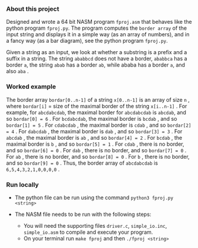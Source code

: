 ### About this project

Designed and wrote a 64 bit NASM program `fproj.asm` that behaves like the python program `fproj.py`.
The program computes the `border array` of the input string and displays it in a simple way (as an array of numbers), and in a fancy way (as a bar diagram), see the python program `fproj.py`.

Given a string as an input, we look at whether a substring is a prefix and a suffix in a string. The string `ababbcd` does not have a border, `ababbca` has a border `a`, the string `abab` has a border `ab`, while ababa has a border `a`, and also `aba` .

### Worked example

The border array `bordar[0..n‑1]` of a string `x[0..n‑1]` is an array of size `n` , where `bordar[i]` = size of the maximal border of the string `x[i..n-1]` . For example, for `abcdabcdab`, the maximal border for `abcdabcdab` is `abcdab`, and so `bordar[0] = 6` . For `bcdabcdab`, the maximal border is `bcdab` , and so `bordar[1] = 5` . For `cdabcdab` , the maximal border is `cdab` , and so `bordar[2] = 4` . For `dabcdab` , the maximal border is `dab` , and so `bordar[3] = 3` . For `abcdab` , the maximal border is `ab` , and so `bordar[4] = 2` . For `bcdab` , the maximal border is `b` , and so `bordar[5] = 1` . For `cdab` , there is no border, and so `bordar[6] = 0` . For `dab` , there is no border, and so `bordar[7] = 0` . For `ab` , there is no border, and so `bordar[8] = 0` . For `b` , there is no border, and so `bordar[9] = 0` . Thus, the border array of `abcdabcdab` is `6,5,4,3,2,1,0,0,0,0` .

### Run locally

 - The python file can be run using the command `python3 fproj.py <string>`
 
 - The NASM file needs to be run with the following steps:
   - You will need the supporting files `driver.c`, `simple_io.inc`, `simple_io.asm`  to compile and execute your program.
   - On your terminal run `make fproj` and then `./fproj <string>`





